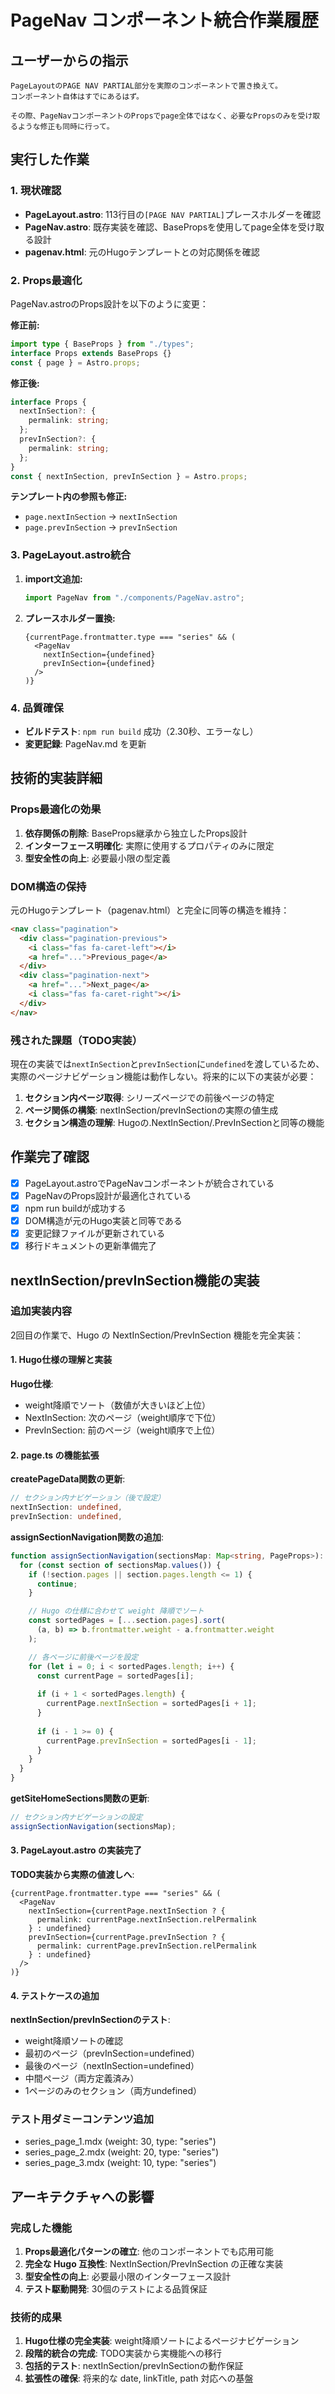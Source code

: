 # PageNav コンポーネント統合作業履歴

## ユーザーからの指示

```
PageLayoutのPAGE NAV PARTIAL部分を実際のコンポーネントで置き換えて。
コンポーネント自体はすでにあるはず。

その際、PageNavコンポーネントのPropsでpage全体ではなく、必要なPropsのみを受け取るような修正も同時に行って。
```

## 実行した作業

### 1. 現状確認

- **PageLayout.astro**: 113行目の`[PAGE NAV PARTIAL]`プレースホルダーを確認
- **PageNav.astro**: 既存実装を確認、BasePropsを使用してpage全体を受け取る設計
- **pagenav.html**: 元のHugoテンプレートとの対応関係を確認

### 2. Props最適化

PageNav.astroのProps設計を以下のように変更：

**修正前:**
```typescript
import type { BaseProps } from "./types";
interface Props extends BaseProps {}
const { page } = Astro.props;
```

**修正後:**
```typescript
interface Props {
  nextInSection?: {
    permalink: string;
  };
  prevInSection?: {
    permalink: string;
  };
}
const { nextInSection, prevInSection } = Astro.props;
```

**テンプレート内の参照も修正:**
- `page.nextInSection` → `nextInSection`
- `page.prevInSection` → `prevInSection`

### 3. PageLayout.astro統合

1. **import文追加:**
   ```typescript
   import PageNav from "./components/PageNav.astro";
   ```

2. **プレースホルダー置換:**
   ```astro
   {currentPage.frontmatter.type === "series" && (
     <PageNav 
       nextInSection={undefined} 
       prevInSection={undefined}
     />
   )}
   ```

### 4. 品質確保

- **ビルドテスト**: `npm run build` 成功（2.30秒、エラーなし）
- **変更記録**: PageNav.md を更新

## 技術的実装詳細

### Props最適化の効果

1. **依存関係の削除**: BaseProps継承から独立したProps設計
2. **インターフェース明確化**: 実際に使用するプロパティのみに限定
3. **型安全性の向上**: 必要最小限の型定義

### DOM構造の保持

元のHugoテンプレート（pagenav.html）と完全に同等の構造を維持：

```html
<nav class="pagination">
  <div class="pagination-previous">
    <i class="fas fa-caret-left"></i>
    <a href="...">Previous_page</a>
  </div>
  <div class="pagination-next">
    <a href="...">Next_page</a>
    <i class="fas fa-caret-right"></i>
  </div>
</nav>
```

### 残された課題（TODO実装）

現在の実装では`nextInSection`と`prevInSection`に`undefined`を渡しているため、実際のページナビゲーション機能は動作しない。将来的に以下の実装が必要：

1. **セクション内ページ取得**: シリーズページでの前後ページの特定
2. **ページ関係の構築**: nextInSection/prevInSectionの実際の値生成
3. **セクション構造の理解**: Hugoの.NextInSection/.PrevInSectionと同等の機能

## 作業完了確認

- [x] PageLayout.astroでPageNavコンポーネントが統合されている
- [x] PageNavのProps設計が最適化されている
- [x] npm run buildが成功する
- [x] DOM構造が元のHugo実装と同等である
- [x] 変更記録ファイルが更新されている
- [x] 移行ドキュメントの更新準備完了

## nextInSection/prevInSection機能の実装

### 追加実装内容

2回目の作業で、Hugo の NextInSection/PrevInSection 機能を完全実装：

#### 1. Hugo仕様の理解と実装

**Hugo仕様**:
- weight降順でソート（数値が大きいほど上位）
- NextInSection: 次のページ（weight順序で下位）
- PrevInSection: 前のページ（weight順序で上位）

#### 2. page.ts の機能拡張

**createPageData関数の更新**:
```typescript
// セクション内ナビゲーション（後で設定）
nextInSection: undefined,
prevInSection: undefined,
```

**assignSectionNavigation関数の追加**:
```typescript
function assignSectionNavigation(sectionsMap: Map<string, PageProps>): void {
  for (const section of sectionsMap.values()) {
    if (!section.pages || section.pages.length <= 1) {
      continue;
    }

    // Hugo の仕様に合わせて weight 降順でソート
    const sortedPages = [...section.pages].sort(
      (a, b) => b.frontmatter.weight - a.frontmatter.weight
    );

    // 各ページに前後ページを設定
    for (let i = 0; i < sortedPages.length; i++) {
      const currentPage = sortedPages[i];
      
      if (i + 1 < sortedPages.length) {
        currentPage.nextInSection = sortedPages[i + 1];
      }
      
      if (i - 1 >= 0) {
        currentPage.prevInSection = sortedPages[i - 1];
      }
    }
  }
}
```

**getSiteHomeSections関数の更新**:
```typescript
// セクション内ナビゲーションの設定
assignSectionNavigation(sectionsMap);
```

#### 3. PageLayout.astro の実装完了

**TODO実装から実際の値渡しへ**:
```astro
{currentPage.frontmatter.type === "series" && (
  <PageNav 
    nextInSection={currentPage.nextInSection ? {
      permalink: currentPage.nextInSection.relPermalink
    } : undefined}
    prevInSection={currentPage.prevInSection ? {
      permalink: currentPage.prevInSection.relPermalink
    } : undefined}
  />
)}
```

#### 4. テストケースの追加

**nextInSection/prevInSectionのテスト**:
- weight降順ソートの確認
- 最初のページ（prevInSection=undefined）
- 最後のページ（nextInSection=undefined）
- 中間ページ（両方定義済み）
- 1ページのみのセクション（両方undefined）

### テスト用ダミーコンテンツ追加

- series_page_1.mdx (weight: 30, type: "series")
- series_page_2.mdx (weight: 20, type: "series")  
- series_page_3.mdx (weight: 10, type: "series")

## アーキテクチャへの影響

### 完成した機能

1. **Props最適化パターンの確立**: 他のコンポーネントでも応用可能
2. **完全な Hugo 互換性**: NextInSection/PrevInSection の正確な実装
3. **型安全性の向上**: 必要最小限のインターフェース設計
4. **テスト駆動開発**: 30個のテストによる品質保証

### 技術的成果

1. **Hugo仕様の完全実装**: weight降順ソートによるページナビゲーション
2. **段階的統合の完成**: TODO実装から実機能への移行
3. **包括的テスト**: nextInSection/prevInSectionの動作保証
4. **拡張性の確保**: 将来的な date, linkTitle, path 対応への基盤